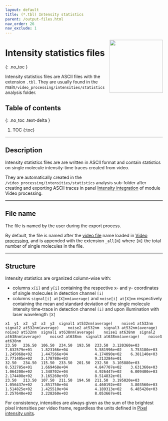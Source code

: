 ```yaml
---
layout: default
title: (*.tbl) Intensity statistics
parent: /output-files.html
nav_order: 26
nav_exclude: 1
---
```


<img src="../assets/images/logos/logo-output-files_400px.png" width="170" style="float:right; margin-left: 15px;"/>

# Intensity statistics files
{: .no_toc }

Intensity statistics files are ASCII files with the extension `.tbl`. They are usually found in the main`/video_processing/intensities/statistics` analysis folder.

## Table of contents
{: .no_toc .text-delta }

1. TOC
{:toc}


---

## Description

Intensity statistics files are are written in ASCII format and contain statistics on single molecule intensity-time traces created from video.

They are automatically created in the `/video_processing/intensities/statistics` analysis sub-folder after creating and exporting ASCII traces in panel 
[Intensity integration](/video-processing/panels/panel-intensity-integration.html#create-and-export-intensity-time-traces) of module Video processing.


---

## File name

The file is named by the user during the export process.

By default, the file is named after the <u>video file</u> name loaded in 
[Video processing](../video-processing.html), and is appended with the extension `_all[N]` where `[N]` the total number of single molecules in the file.


---

## Structure

Intensity statistics are organized column-wise with:
* columns `x[i]` and `y[i]` containing the respective x- and y- coordinates of single molecules in detection channel `[i]`
* columns `signal[i] at[X]nm(average)` and `noise[i] at[X]nm` respectively containing the mean and standard deviation of the single molecule intensity time-trace in detection channel `[i]` and upon illumination with laser wavelength `[X]`

```
x1	y1	x2	y2	x3	y3	signal1 at532nm(average)	noise1 at532nm	signal2 at532nm(average)	noise2 at532nm	signal3 at532nm(average)	noise3 at532nm	signal1 at638nm(average)	noise1 at638nm	signal2 at638nm(average)	noise2 at638nm	signal3 at638nm(average)	noise3 at638nm	
23.50	236.50	106.50	234.50	193.50	233.50	3.120360e+03			7.832579e+01	1.823166e+04			5.581996e+02	3.753180e+03			1.245068e+02	1.447566e+04			4.174090e+02	6.381140e+03			2.771405e+02	3.178780e+03			9.213284e+01	
32.50	234.50	115.50	233.50	201.50	232.50	3.105880e+03			8.532785e+01	1.669468e+04			4.847707e+02	3.631360e+03			1.064208e+02	1.348702e+04			4.926447e+02	6.009400e+03			2.174408e+02	3.165260e+03			8.514832e+01	
23.50	213.50	107.50	211.50	194.50	211.50	3.195020e+03			1.056437e+02	1.851750e+04			4.460192e+02	3.803560e+03			1.514825e+02	1.425510e+04			4.189313e+02	6.485420e+03			2.257640e+02	3.228260e+03			8.053667e+01	
```

For consistency, intensities are always given as the sum of the brightest pixel intensities per video frame, regardless the units defined in
[Pixel intensity units](../video-processing/panels/panel-plot.html#pixel-intensity-units).

